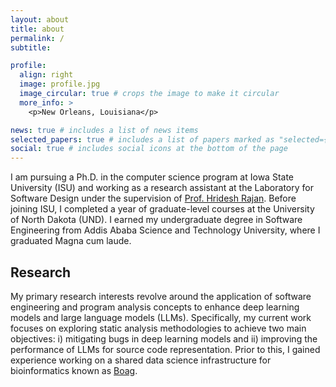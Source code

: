 ```yaml
---
layout: about
title: about
permalink: /
subtitle: 

profile:
  align: right
  image: profile.jpg
  image_circular: true # crops the image to make it circular
  more_info: >
    <p>New Orleans, Louisiana</p>

news: true # includes a list of news items
selected_papers: true # includes a list of papers marked as "selected={true}"
social: true # includes social icons at the bottom of the page
---
```


I am pursuing a Ph.D. in the computer science program at Iowa State University (ISU) and working as a research assistant at the Laboratory for Software Design under the supervision of [Prof. Hridesh Rajan](https://www.cs.iastate.edu/hridesh). Before joining ISU, I completed a year of graduate-level courses at the University of North Dakota (UND). I earned my undergraduate degree in Software Engineering from Addis Ababa Science and Technology University, where I graduated Magna cum laude.

Research
------
My primary research interests revolve around the application of software engineering and program analysis concepts to enhance deep learning models and large language models (LLMs). Specifically, my current work focuses on exploring static analysis methodologies to achieve two main objectives: i) mitigating bugs in deep learning models and ii) improving the performance of LLMs for source code representation. Prior to this, I gained experience working on a shared data science infrastructure for bioinformatics known as [Boag](http://boa.cs.iastate.edu/boag/index.php). 
